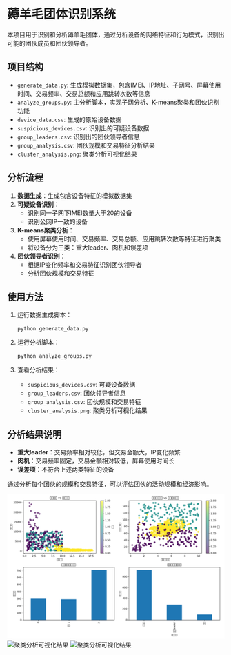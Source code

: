 # 薅羊毛团体识别系统

本项目用于识别和分析薅羊毛团体，通过分析设备的网络特征和行为模式，识别出可能的团伙成员和团伙领导者。

## 项目结构

- `generate_data.py`: 生成模拟数据集，包含IMEI、IP地址、子网号、屏幕使用时间、交易频率、交易总额和应用跳转次数等信息
- `analyze_groups.py`: 主分析脚本，实现子网分析、K-means聚类和团伙识别功能
- `device_data.csv`: 生成的原始设备数据
- `suspicious_devices.csv`: 识别出的可疑设备数据
- `group_leaders.csv`: 识别出的团伙领导者信息
- `group_analysis.csv`: 团伙规模和交易特征分析结果
- `cluster_analysis.png`: 聚类分析可视化结果

## 分析流程

1. **数据生成**：生成包含设备特征的模拟数据集
2. **可疑设备识别**：
   - 识别同一子网下IMEI数量大于20的设备
   - 识别公网IP一致的设备
3. **K-means聚类分析**：
   - 使用屏幕使用时间、交易频率、交易总额、应用跳转次数等特征进行聚类
   - 将设备分为三类：重大leader、肉机和误差项
4. **团伙领导者识别**：
   - 根据IP变化频率和交易特征识别团伙领导者
   - 分析团伙规模和交易特征

## 使用方法

1. 运行数据生成脚本：
   ```
   python generate_data.py
   ```

2. 运行分析脚本：
   ```
   python analyze_groups.py
   ```

3. 查看分析结果：
   - `suspicious_devices.csv`: 可疑设备数据
   - `group_leaders.csv`: 团伙领导者信息
   - `group_analysis.csv`: 团伙规模和交易特征
   - `cluster_analysis.png`: 聚类分析可视化结果

## 分析结果说明

- **重大leader**：交易频率相对较低，但交易金额大，IP变化频繁
- **肉机**：交易频率固定，交易金额相对较低，屏幕使用时间长
- **误差项**：不符合上述两类特征的设备

通过分析每个团伙的规模和交易特征，可以评估团伙的活动规模和经济影响。

![聚类分析可视化结果](./result/cluster_analysis.png)
![聚类分析可视化结果](群控/result/visualization/feature_correlation.png)
![聚类分析可视化结果](群控/result/visualization/group_size_distribution.png)
